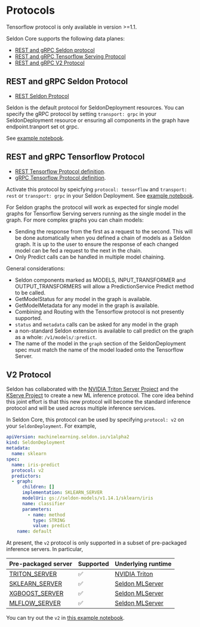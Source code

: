 # Protocols

Tensorflow protocol is only available in version >=1.1.

Seldon Core supports the following data planes:

 * [REST and gRPC Seldon protocol](#rest-and-grpc-seldon-protocol)
 * [REST and gRPC Tensorflow Serving Protocol](#rest-and-grpc-tensorflow-protocol)
 * [REST and gRPC V2 Protocol](#v2-protocol)

## REST and gRPC Seldon Protocol

 * [REST Seldon Protocol](../reference/apis/index.html)

Seldon is the default protocol for SeldonDeployment resources. You can specify the gRPC protocol by setting `transport: grpc` in your SeldonDeployment resource or ensuring all components in the graph have endpoint.tranport set ot grpc.

See [example notebook](../examples/protocol_examples.html). 

## REST and gRPC Tensorflow Protocol

   * [REST Tensorflow Protocol definition](https://github.com/tensorflow/serving/blob/master/tensorflow_serving/g3doc/api_rest.md).
   * [gRPC Tensorflow Protocol definition](https://github.com/tensorflow/serving/blob/master/tensorflow_serving/apis/prediction_service.proto).

Activate this protocol by speicfying `protocol: tensorflow` and `transport: rest` or `transport: grpc` in your Seldon Deployment. See [example notebook](../examples/protocol_examples.html). 

For Seldon graphs the protocol will work as expected for single model graphs for Tensorflow Serving servers running as the single model in the graph. For more complex graphs you can chain models:

 * Sending the response from the first as a request to the second. This will be done automatically when you defined a chain of models as a Seldon graph. It is up to the user to ensure the response of each changed model can be fed a request to the next in the chain.
 * Only Predict calls can be handled in multiple model chaining.


General considerations:

  * Seldon components marked as MODELS, INPUT_TRANSFORMER and OUTPUT_TRANSFORMERS will allow a PredictionService Predict method to be called.
  * GetModelStatus for any model in the graph is available.
  * GetModelMetadata for any model in the graph is available.
  * Combining and Routing with the Tensorflow protocol is not presently supported.
  * `status` and `metadata` calls can be asked for any model in the graph
  * a non-standard Seldon extension is available to call predict on the graph as a whole: `/v1/models/:predict`.
  * The name of the model in the `graph` section of the SeldonDeployment spec must match the name of the model loaded onto the Tensorflow Server.


## V2 Protocol 

Seldon has collaborated with the [NVIDIA Triton Server
Project](https://github.com/triton-inference-server/server) and the [KServe
Project](https://github.com/kserve) to create a new ML inference
protocol.
The core idea behind this joint effort is that this new protocol will become
the standard inference protocol and will be used across multiple inference
services.

In Seldon Core, this protocol can be used by specifying `protocol: v2` on
your `SeldonDeployment`. 
For example, 

```yaml
apiVersion: machinelearning.seldon.io/v1alpha2
kind: SeldonDeployment
metadata:
  name: sklearn
spec:
  name: iris-predict
  protocol: v2
  predictors:
  - graph:
      children: []
      implementation: SKLEARN_SERVER
      modelUri: gs://seldon-models/v1.14.1/sklearn/iris
      name: classifier
      parameters:
        - name: method
          type: STRING
          value: predict
    name: default
```

At present, the `v2` protocol is only supported in a subset of
pre-packaged inference servers.
In particular,

| Pre-packaged server | Supported | Underlying runtime |
| -- | -- | -- |
| [TRITON_SERVER](../servers/triton.md) | ✅ | [NVIDIA Triton](https://github.com/triton-inference-server/server) |
| [SKLEARN_SERVER](../servers/sklearn.md) | ✅  | [Seldon MLServer](https://github.com/seldonio/mlserver) |
| [XGBOOST_SERVER](../servers/xgboost.md) | ✅  | [Seldon MLServer](https://github.com/seldonio/mlserver) |
| [MLFLOW_SERVER](../servers/mlflow.md) | ✅  | [Seldon MLServer](https://github.com/seldonio/mlserver) |

You can try out the `v2` in [this example notebook](../examples/protocol_examples.html). 
